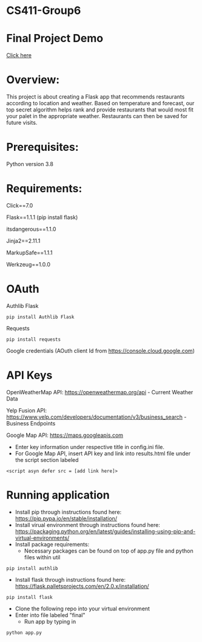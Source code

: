 # CS411-Group6
# Final Project Demo
[Click here](https://drive.google.com/file/d/1Pk0GHcVywG__QOkisT5ko84yzXEvulIl/view?usp=sharing)
# Overview:

This project is about creating a Flask app that recommends restaurants according to location and weather. Based on temperature and forecast, our top secret algorithm helps rank and provide restaurants that would most fit your palet in the appropriate weather. Restaurants can then be saved for future visits.

# Prerequisites:

Python version 3.8

# Requirements:

Click==7.0

Flask==1.1.1 (pip install flask)

itsdangerous==1.1.0

Jinja2==2.11.1

MarkupSafe==1.1.1

Werkzeug==1.0.0

# OAuth

Authlib Flask 
```
pip install Authlib Flask
```
Requests 
```
pip install requests
```

Google credentials (AOuth client Id from https://console.cloud.google.com)

# API Keys
OpenWeatherMap API:
https://openweathermap.org/api - Current Weather Data

Yelp Fusion API:
https://www.yelp.com/developers/documentation/v3/business_search -  Business Endpoints

Google Map API:
https://maps.googleapis.com

- Enter key information under respective title in config.ini file. 
- For Google Map API, insert API key and link into results.html file under the script section labeled 
```
<script asyn defer src = [add link here]>
```

# Running application
- Install pip through instructions found here: https://pip.pypa.io/en/stable/installation/
- Install virual environment through instructions found here: https://packaging.python.org/en/latest/guides/installing-using-pip-and-virtual-environments/
- Install package requirements:
    - Necessary packages can be found on top of app.py file and python files within util
```
pip install authlib
```
- Install flask through instructions found here: https://flask.palletsprojects.com/en/2.0.x/installation/
``` 
pip install flask
```
- Clone the following repo into your virtual environment
- Enter into file labeled "final"
    - Run app by typing in 
```
python app.py
```
  

